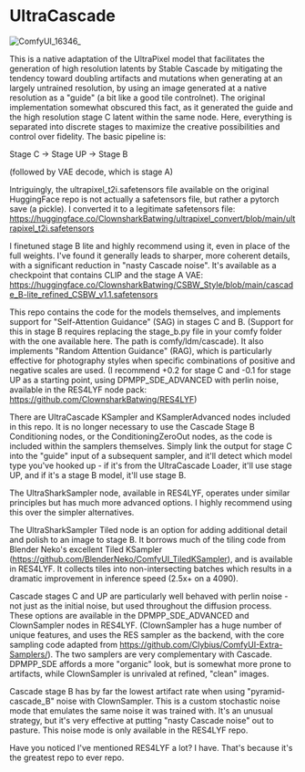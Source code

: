 # UltraCascade

![ComfyUI_16346_](https://github.com/user-attachments/assets/d6eb29bd-dccc-43e7-ae98-e151d0345fbe)

This is a native adaptation of the UltraPixel model that facilitates the generation of high resolution latents by Stable Cascade by mitigating the tendency toward doubling artifacts and mutations when generating at an largely untrained resolution, by using an image generated at a native resolution as a "guide" (a bit like a good tile controlnet). The original implementation somewhat obscured this fact, as it generated the guide and the high resolution stage C latent within the same node. Here, everything is separated into discrete stages to maximize the creative possibilities and control over fidelity. The basic pipeline is:

Stage C -> Stage UP -> Stage B 

(followed by VAE decode, which is stage A)

Intriguingly, the ultrapixel_t2i.safetensors file available on the original HuggingFace repo is not actually a safetensors file, but rather a pytorch save (a pickle). I converted it to a legitimate safetensors file: 
https://huggingface.co/ClownsharkBatwing/ultrapixel_convert/blob/main/ultrapixel_t2i.safetensors

I finetuned stage B lite and highly recommend using it, even in place of the full weights. I've found it generally leads to sharper, more coherent details, with a significant reduction in "nasty Cascade noise". It's available as a checkpoint that contains CLIP and the stage A VAE: 
https://huggingface.co/ClownsharkBatwing/CSBW_Style/blob/main/cascade_B-lite_refined_CSBW_v1.1.safetensors

This repo contains the code for the models themselves, and implements support for "Self-Attention Guidance" (SAG) in stages C and B. (Support for this in stage B requires replacing the stage_b.py file in your comfy folder with the one available here. The path is comfy/ldm/cascade). It also implements "Random Attention Guidance" (RAG), which is particularly effective for photography styles when specific combinations of positive and negative scales are used. (I recommend +0.2 for stage C and -0.1 for stage UP as a starting point, using DPMPP_SDE_ADVANCED with perlin noise, available in the RES4LYF node pack: https://github.com/ClownsharkBatwing/RES4LYF)

There are UltraCascade KSampler and KSamplerAdvanced nodes included in this repo. It is no longer necessary to use the Cascade Stage B Conditioning nodes, or the ConditioningZeroOut nodes, as the code is included within the samplers themselves. Simply link the output for stage C into the "guide" input of a subsequent sampler, and it'll detect which model type you've hooked up - if it's from the UltraCascade Loader, it'll use stage UP, and if it's a stage B model, it'll use stage B. 

The UltraSharkSampler node, available in RES4LYF, operates under similar principles but has much more advanced options. I highly recommend using this over the simpler alternatives. 

The UltraSharkSampler Tiled node is an option for adding additional detail and polish to an image to stage B. It borrows much of the tiling code from Blender Neko's excellent Tiled KSampler (https://github.com/BlenderNeko/ComfyUI_TiledKSampler), and is available in RES4LYF. It collects tiles into non-intersecting batches which results in a dramatic improvement in inference speed (2.5x+ on a 4090).

Cascade stages C and UP are particularly well behaved with perlin noise - not just as the initial noise, but used throughout the diffusion process. These options are available in the DPMPP_SDE_ADVANCED and ClownSampler nodes in RES4LYF. (ClownSampler has a huge number of unique features, and uses the RES sampler as the backend, with the core sampling code adapted from https://github.com/Clybius/ComfyUI-Extra-Samplers/). The two samplers are very complementary with Cascade. DPMPP_SDE affords a more "organic" look, but is somewhat more prone to artifacts, while ClownSampler is unrivaled at refined, "clean" images. 

Cascade stage B has by far the lowest artifact rate when using "pyramid-cascade_B" noise with ClownSampler. This is a custom stochastic noise mode that emulates the same noise it was trained with. It's an unusual strategy, but it's very effective at putting "nasty Cascade noise" out to pasture. This noise mode is only available in the RES4LYF repo.

Have you noticed I've mentioned RES4LYF a lot? I have. That's because it's the greatest repo to ever repo.

